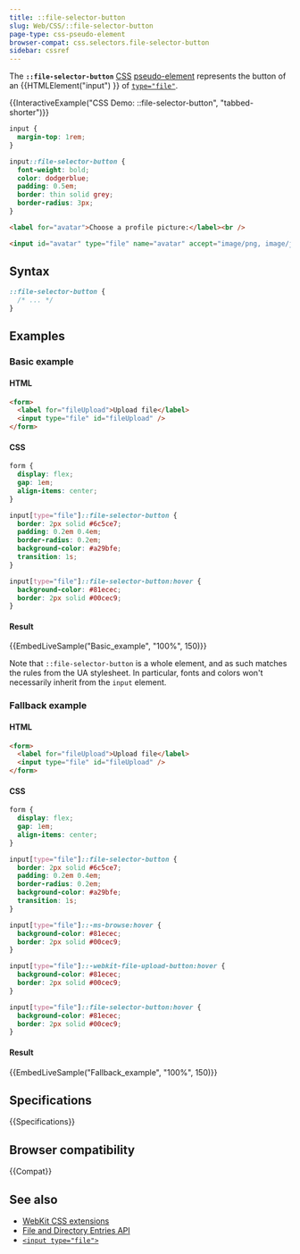 ```yaml
---
title: ::file-selector-button
slug: Web/CSS/::file-selector-button
page-type: css-pseudo-element
browser-compat: css.selectors.file-selector-button
sidebar: cssref
---
```


The **`::file-selector-button`** [CSS](/en-US/docs/Web/CSS) [pseudo-element](/en-US/docs/Web/CSS/Pseudo-elements) represents the button of an {{HTMLElement("input") }} of [`type="file"`](/en-US/docs/Web/HTML/Reference/Elements/input/file).

{{InteractiveExample("CSS Demo: ::file-selector-button", "tabbed-shorter")}}

```css interactive-example
input {
  margin-top: 1rem;
}

input::file-selector-button {
  font-weight: bold;
  color: dodgerblue;
  padding: 0.5em;
  border: thin solid grey;
  border-radius: 3px;
}
```

```html interactive-example
<label for="avatar">Choose a profile picture:</label><br />

<input id="avatar" type="file" name="avatar" accept="image/png, image/jpeg" />
```

## Syntax

```css
::file-selector-button {
  /* ... */
}
```

## Examples

### Basic example

#### HTML

```html
<form>
  <label for="fileUpload">Upload file</label>
  <input type="file" id="fileUpload" />
</form>
```

#### CSS

```css hidden
form {
  display: flex;
  gap: 1em;
  align-items: center;
}
```

```css
input[type="file"]::file-selector-button {
  border: 2px solid #6c5ce7;
  padding: 0.2em 0.4em;
  border-radius: 0.2em;
  background-color: #a29bfe;
  transition: 1s;
}

input[type="file"]::file-selector-button:hover {
  background-color: #81ecec;
  border: 2px solid #00cec9;
}
```

#### Result

{{EmbedLiveSample("Basic_example", "100%", 150)}}

Note that `::file-selector-button` is a whole element, and as such matches the rules from the UA stylesheet. In particular, fonts and colors won't necessarily inherit from the `input` element.

### Fallback example

#### HTML

```html
<form>
  <label for="fileUpload">Upload file</label>
  <input type="file" id="fileUpload" />
</form>
```

#### CSS

```css hidden
form {
  display: flex;
  gap: 1em;
  align-items: center;
}
```

```css
input[type="file"]::file-selector-button {
  border: 2px solid #6c5ce7;
  padding: 0.2em 0.4em;
  border-radius: 0.2em;
  background-color: #a29bfe;
  transition: 1s;
}

input[type="file"]::-ms-browse:hover {
  background-color: #81ecec;
  border: 2px solid #00cec9;
}

input[type="file"]::-webkit-file-upload-button:hover {
  background-color: #81ecec;
  border: 2px solid #00cec9;
}

input[type="file"]::file-selector-button:hover {
  background-color: #81ecec;
  border: 2px solid #00cec9;
}
```

#### Result

{{EmbedLiveSample("Fallback_example", "100%", 150)}}

## Specifications

{{Specifications}}

## Browser compatibility

{{Compat}}

## See also

- [WebKit CSS extensions](/en-US/docs/Web/CSS/Reference/Vendor_prefixed/WebKit)
- [File and Directory Entries API](/en-US/docs/Web/API/File_and_Directory_Entries_API)
- [`<input type="file">`](/en-US/docs/Web/HTML/Reference/Elements/input/file)

